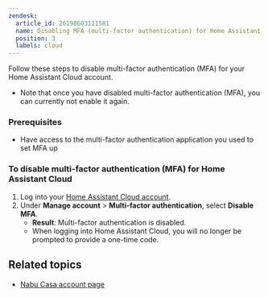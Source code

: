 ```yaml
---
zendesk:
  article_id: 26198603111581
  name: Disabling MFA (multi-factor authentication) for Home Assistant Cloud
  position: 3
  labels: cloud
---
```


Follow these steps to disable multi-factor authentication (MFA) for your Home Assistant Cloud account.

- Note that once you have disabled multi-factor authentication (MFA), you can currently not enable it again.

### Prerequisites

- Have access to the multi-factor authentication application you used to set MFA up

### To disable multi-factor authentication (MFA) for Home Assistant Cloud

1. Log into your [Home Assistant Cloud account](https://account.nabucasa.com/).
2. Under **Manage account** > **Multi-factor authentication**, select **Disable MFA**.
   - **Result**: Multi-factor authentication is disabled.
   - When logging into Home Assistant Cloud, you will no longer be prompted to provide a one-time code.

## Related topics

- [Nabu Casa account page](https://account.nabucasa.com/)
